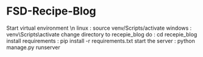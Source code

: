 # FSD-Recipe-Blog
Start virtual environment \n
linux : source venv/Scripts/activate
windows : venv\Scripts\activate
change directory to recepie_blog
do : cd recepie_blog
install requirements : pip install -r requirements.txt
start the server : python manage.py runserver
